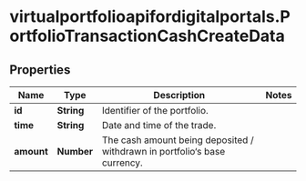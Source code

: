 # virtualportfolioapifordigitalportals.PortfolioTransactionCashCreateData

## Properties

Name | Type | Description | Notes
------------ | ------------- | ------------- | -------------
**id** | **String** | Identifier of the portfolio. | 
**time** | **String** | Date and time of the trade. | 
**amount** | **Number** | The cash amount being deposited / withdrawn in portfolio‘s base currency. | 


